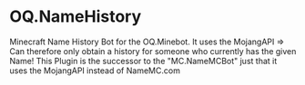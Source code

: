# OQ.NameHistory
Minecraft Name History Bot for the OQ.Minebot. It uses the MojangAPI
=> Can therefore only obtain a history for someone who currently has the given Name!
This Plugin is the successor to the "MC.NameMCBot" just that it uses the MojangAPI instead of NameMC.com
